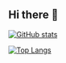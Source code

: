 ## Hi there 👋
[![GitHub stats](http://github-readme-stats-omega-ten-54.vercel.app/api?username=FaysalM&include_all_commits=true)](https://github.com/FaysalM/github-readme-stats)

[![Top Langs](https://github-readme-stats-omega-ten-54.vercel.app/api/top-langs/?username=FaysalM)](https://github.com/FaysalM/github-readme-stats)
<!--
**FaysalM/FaysalM** is a ✨ _special_ ✨ repository because its `README.md` (this file) appears on your GitHub profile.

Here are some ideas to get you started:

- 🔭 I’m currently working on ...
- 🌱 I’m currently learning ...
- 👯 I’m looking to collaborate on ...
- 🤔 I’m looking for help with ...
- 💬 Ask me about ...
- 📫 How to reach me: ...
- 😄 Pronouns: ...
- ⚡ Fun fact: ...
-->
